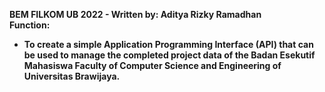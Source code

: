 <strong>BEM FILKOM UB 2022 - Written by: Aditya Rizky Ramadhan<strong><br>
Function: <br>
- To create a simple Application Programming Interface (API) that can be used to manage the completed project data of the Badan Esekutif Mahasiswa Faculty of Computer Science and Engineering of Universitas Brawijaya.<br>
